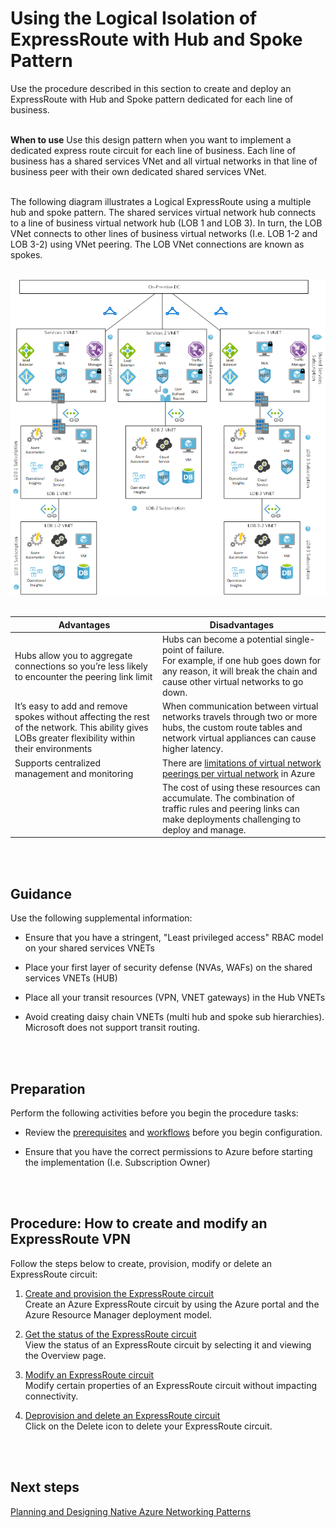 # Using the Logical Isolation of ExpressRoute with Hub and Spoke Pattern
Use the procedure described in this section to create and deploy an ExpressRoute with Hub and  Spoke pattern dedicated for each line of business.
<br />
<br />

**When to use**
Use this design pattern when you want to implement a dedicated express route circuit for each line of business. Each line of business has a shared services VNet and all virtual networks in that line of business peer with their own dedicated shared services VNet.
<br />
<br />

The following diagram illustrates a Logical ExpressRoute using a multiple hub and spoke pattern. The shared services virtual network hub connects to a line of business virtual network hub (LOB 1 and LOB 3). In turn, the LOB VNet connects to other lines of business virtual networks (I.e. LOB 1-2 and LOB 3-2) using VNet peering. The LOB VNet connections are known as spokes. 
<br />
<br />

![Logical Isolation of ExpressRoute with Hub and Spoke Pattern](https://github.com/alvarovitta/Azure-Networking/blob/master/images/LogicalIsolationofExpressRoutewithHubandSpokePattern.png)
<br />
<br />
	
|Advantages	| Disadvantages |
| ------------ | ------------ |
|Hubs allow you to aggregate connections so you’re less likely to encounter the peering link limit | Hubs can become a potential single-point of failure. <br />For example, if one hub goes down for any reason, it will break the chain and cause other virtual networks to go down.|
|It’s easy to add and remove spokes without affecting the rest of the network. This ability gives LOBs greater flexibility within their environments	|When communication between virtual networks travels through two or more hubs, the custom route tables and network virtual appliances can cause higher latency.|
|Supports centralized management and monitoring	|There are [limitations of virtual network peerings per virtual network](https://docs.microsoft.com/en-us/azure/azure-subscription-service-limits#networking-limits) in Azure|
||	The cost of using these resources can accumulate. The combination of traffic rules and peering links can make deployments challenging to deploy and manage. |
<br />
<br />

## Guidance
Use the following supplemental information:
- Ensure that you have a stringent, "Least privileged access" RBAC model on your shared services VNETs 

- Place your first layer of security defense (NVAs, WAFs)  on the shared services VNETs (HUB)
- Place all your transit resources (VPN, VNET gateways) in the Hub VNETs
- Avoid creating daisy chain VNETs (multi hub and spoke sub hierarchies). Microsoft does not support transit routing.
<br />
<br />

## Preparation
Perform the following activities before you begin the procedure tasks: 
- Review the [prerequisites](https://docs.microsoft.com/en-us/azure/expressroute/expressroute-prerequisites) and [workflows](https://docs.microsoft.com/en-us/azure/expressroute/expressroute-workflows) before you begin configuration.
	
- Ensure that you have the correct permissions to Azure before starting the implementation (I.e. Subscription Owner)
<br />
<br />

## Procedure:  How to create and modify an ExpressRoute VPN
Follow the steps below to create, provision, modify or delete an ExpressRoute circuit:
	
1. [Create and provision the ExpressRoute circuit](https://docs.microsoft.com/en-us/azure/expressroute/expressroute-howto-circuit-portal-resource-manager#create)  
  Create an Azure ExpressRoute circuit by using the Azure portal and the Azure Resource Manager deployment model. 
	
2. [Get the status of the ExpressRoute circuit](https://docs.microsoft.com/en-us/azure/expressroute/expressroute-howto-circuit-portal-resource-manager#status)  
  View the status of an ExpressRoute circuit by selecting it and viewing the Overview page. 
	
3. [Modify an ExpressRoute circuit](https://docs.microsoft.com/en-us/azure/expressroute/expressroute-howto-circuit-portal-resource-manager#modify)  
  Modify certain properties of an ExpressRoute circuit without impacting connectivity.
	
4. [Deprovision and delete an ExpressRoute circuit](https://docs.microsoft.com/en-us/azure/expressroute/expressroute-howto-circuit-portal-resource-manager#delete)  
  Click on the Delete icon to delete your ExpressRoute circuit.
<br />
<br />

## Next steps
[Planning and Designing Native Azure Networking Patterns](https://github.com/alvarovitta/Azure-Networking/blob/master/3.0-Planning-and-Designing-Native-Azure-Networking-Patterns.md)

